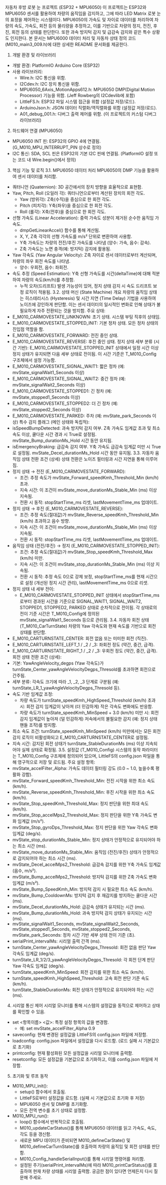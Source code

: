 자동차 후방 로봇 눈 프로젝트 (ESP32 + MPU6050)
이 프로젝트는 ESP32와 MPU6050 센서를 활용하여 차량의 움직임을 감지하고, 그에 따라 LED Matrix 로봇 눈의 표정을 제어하는 시스템이다. MPU6050의 가속도 및 자이로 데이터를 처리하여 차량의 속도, 가속도, 회전 등의 물리량을 추정하고, 이를 기반으로 차량의 정지, 전진, 후진, 회전 등의 상태를 판단한다. 또한 과속 방지턱 감지 및 급감속 감지와 같은 특수 상황도 인지한다.
본 문서는 MPU6000 데이터 처리 및 자동차 상태 정의 코드(M010_main3_009.h)에 대한 상세한 README 문서화를 제공한다.
1. 개발 환경 및 라이브러리
 * 개발 환경: PlatformIO Arduino Core (ESP32)
 * 사용 라이브러리:
   * Wire.h: I2C 통신을 위함.
   * I2Cdev.h: I2C 장치 통신을 위함.
   * MPU6050_6Axis_MotionApps612.h: MPU6050 DMP(Digital Motion Processor) 기능을 위함. (Jeff Rowberg의 I2Cdevlib에 포함)
   * LittleFS.h: ESP32 파일 시스템 접근을 위함 (설정값 저장/로드).
   * ArduinoJson.h: JSON 데이터 직렬화/역직렬화를 위함 (설정값 저장/로드).
   * A01_debug_001.h: 디버그 출력 제어를 위함. (이 프로젝트의 커스텀 디버그 라이브러리)
2. 하드웨어 연결 (MPU6050)
 * MPU6050 INT 핀: ESP32의 GPIO 4에 연결됨. (G_M010_MPU_INTERRUPT_PIN 상수로 정의)
 * I2C 통신: SDA, SCL 핀은 ESP32의 기본 I2C 핀에 연결됨. (PlatformIO 설정 또는 코드 내 Wire.begin()에서 정의)
3. 핵심 기능 및 로직
3.1. MPU6050 데이터 처리
MPU6050의 DMP 기능을 활용하여 센서 데이터를 처리함.
 * 쿼터니언 (Quaternion): 3D 공간에서의 장치 방향을 효율적으로 표현함.
 * Yaw, Pitch, Roll (오일러 각): 쿼터니언으로부터 계산된 장치의 회전 각도.
   * Yaw (방위각): Z축(수직)을 중심으로 한 회전 각도.
   * Pitch (피치각): Y축(좌우)을 중심으로 한 회전 각도.
   * Roll (롤각): X축(전후)을 중심으로 한 회전 각도.
 * 선형 가속도 (Linear Acceleration): 중력 가속도 성분이 제거된 순수한 움직임 가속도.
   * dmpGetLinearAccel() 함수를 통해 계산됨.
   * X, Y, Z축 각각의 선형 가속도를 m/s² 단위로 변환하여 사용함.
   * Y축 가속도는 차량의 전진/후진 가속도를 나타냄 (양수: 가속, 음수: 감속).
   * Z축 가속도는 노면 충격(예: 방지턱) 감지에 활용됨.
 * Yaw 각속도 (Yaw Angular Velocity): Z축 자이로 센서 데이터로부터 계산되며, 차량의 좌우 회전 속도를 나타냄.
   * 양수: 우회전, 음수: 좌회전.
 * 속도 추정 (Speed Estimation): Y축 선형 가속도를 시간(deltaTime)에 대해 적분하여 차량의 속도(km/h)를 추정함.
   * 누적 오차(드리프트) 발생 가능성이 있어, 정지 상태 감지 시 속도 드리프트 보정 로직이 적용됨.
3.2. 상태 머신 (State Machine) 개요
차량의 움직임 상태는 히스테리시스 (Hysteresis) 및 시간 지연 (Time Delay) 기법을 사용하여 노이즈에 강인하게 판단함. 이는 센서 데이터의 일시적인 변화로 인해 상태가 불필요하게 자주 전환되는 것을 방지함.
주요 상태:
 * E_M010_CARMOVESTATE_UNKNOWN: 초기 상태. 시스템 부팅 직후의 상태임.
 * E_M010_CARMOVESTATE_STOPPED_INIT: 기본 정차 상태. 모든 정차 상태의 진입점 역할을 함.
 * E_M010_CARMOVESTATE_FORWARD: 전진 중인 상태.
 * E_M010_CARMOVESTATE_REVERSE: 후진 중인 상태.
정지 상태 세부 분류 (시간 기반):
E_M010_CARMOVESTATE_STOPPED_INIT 상태에서 일정 시간 이상 정지 상태가 유지되면 다음 세부 상태로 전이됨. 이 시간 기준은 T_M010_Config 구조체에서 설정 가능함.
 * E_M010_CARMOVESTATE_SIGNAL_WAIT1: 짧은 정차 (예: mvState_signalWait1_Seconds 이상)
 * E_M010_CARMOVESTATE_SIGNAL_WAIT2: 중간 정차 (예: mvState_signalWait2_Seconds 이상)
 * E_M010_CARMOVESTATE_STOPPED1: 긴 정차 (예: mvState_stopped1_Seconds 이상)
 * E_M010_CARMOVESTATE_STOPPED2: 더 긴 정차 (예: mvState_stopped2_Seconds 이상)
 * E_M010_CARMOVESTATE_PARKED: 주차 (예: mvState_park_Seconds 이상)
특수 감지 플래그 (메인 상태와 독립적):
 * isSpeedBumpDetected: 과속 방지턱 감지 여부. Z축 가속도 임계값 초과 및 최소 속도 이상, 쿨다운 시간 경과 시 True로 설정됨. mvState_Bump_durationMs_Hold 시간 동안 유지됨.
 * isEmergencyBraking: 급감속 감지 여부. Y축 가속도 급감속 임계값 미만 시 True로 설정됨. mvState_Decel_durationMs_Hold 시간 동안 유지됨.
3.3. 자동차 움직임 상태 전환 조건 (상세)
상태 전환은 노이즈 필터링과 시간 지연을 통해 이루어짐.
 * 정지 상태 → 전진 (E_M010_CARMOVESTATE_FORWARD):
   * 조건: 추정 속도가 mvState_Forward_speedKmh_Threshold_Min (km/h) 초과.
   * 지속 시간: 이 조건이 mvState_move_durationMs_Stable_Min (ms) 이상 지속됨.
   * 전환 시 동작: stopStartTime_ms 리셋, lastMovementTime_ms 업데이트.
 * 정지 상태 → 후진 (E_M010_CARMOVESTATE_REVERSE):
   * 조건: 추정 속도(절대값)가 mvState_Reverse_speedKmh_Threshold_Min (km/h) 초과하고 음수 방향.
   * 지속 시간: 이 조건이 mvState_move_durationMs_Stable_Min (ms) 이상 지속됨.
   * 전환 시 동작: stopStartTime_ms 리셋, lastMovementTime_ms 업데이트.
 * 움직임 상태 (전진/후진) → 정지 (E_M010_CARMOVESTATE_STOPPED_INIT):
   * 조건: 추정 속도(절대값)가 mvState_Stop_speedKmh_Threshold_Max (km/h) 미만.
   * 지속 시간: 이 조건이 mvState_stop_durationMs_Stable_Min (ms) 이상 지속됨.
   * 전환 시 동작: 추정 속도 0으로 강제 보정, stopStartTime_ms를 현재 시간으로 설정 (개선된 정지 시간 관리), lastMovementTime_ms 0으로 리셋.
 * 정지 상태 내 세부 전이:
   * E_M010_CARMOVESTATE_STOPPED_INIT 상태에서 stopStartTime_ms로부터 경과된 시간을 기준으로 SIGNAL_WAIT1, SIGNAL_WAIT2, STOPPED1, STOPPED2, PARKED 상태로 순차적으로 전이됨. 각 상태로의 전이 기준 시간은 T_M010_Config에 정의된 mvState_signalWait1_Seconds 등으로 관리됨.
3.4. 자동차 회전 상태 (T_M010_CarTurnState)
차량의 Yaw 각속도와 현재 속도를 기반으로 회전 상태를 판단함.
 * E_M010_CARTURNSTATE_CENTER: 회전 없음 또는 미미한 회전 (직진).
 * E_M010_CARTURNSTATE_LEFT_1 / _2 / _3: 좌회전 정도 (약간, 중간, 급격).
 * E_M010_CARTURNSTATE_RIGHT_1 / _2 / _3: 우회전 정도 (약간, 중간, 급격).
회전 상태 전환 조건 (상세):
 * 기본: YawAngleVelocity_degps (Yaw 각속도)가 turnState_Center_yawAngleVelocityDegps_Thresold를 초과하면 회전으로 간주됨.
 * 세부 분류: 각속도 크기에 따라 _1, _2, _3 단계로 구분됨 (예: turnState_LR_1_yawAngleVelocityDegps_Thresold 등).
 * 속도 기반 임계값 조정:
   * 차량 속도가 turnState_speedKmh_HighSpeed_Threshold (km/h) 초과 시: 회전 감지 임계값이 낮아져 (더 민감하게) 작은 각속도 변화에도 반응함.
   * 차량 속도가 turnState_speedKmh_MinSpeed + 3.0 (km/h) 미만 시: 회전 감지 임계값이 높아져 (덜 민감하게) 저속에서의 불필요한 감지 (예: 정지 상태 핸들 조작)를 방지함.
 * 최소 속도 조건: turnState_speedKmh_MinSpeed (km/h) 미만에서는 모든 회전 감지 로직이 비활성화되고 E_M010_CARTURNSTATE_CENTER로 설정됨.
 * 지속 시간: 감지된 회전 상태가 turnState_StableDurationMs (ms) 이상 지속되어야 실제 상태로 확정됨.
3.5. 설정값 (T_M010_Config)
시스템의 동작 파라미터는 T_M010_Config 구조체에 정의되어 있으며, LittleFS의 config.json 파일을 통해 영구적으로 저장 및 로드됨.
주요 설정 항목:
 * mvState_accelFilter_Alpha: 가속도 데이터 필터링 강도 (0.0 ~ 1.0, 높을수록 평활화 강함).
 * mvState_Forward_speedKmh_Threshold_Min: 전진 시작을 위한 최소 속도 (km/h).
 * mvState_Reverse_speedKmh_Threshold_Min: 후진 시작을 위한 최소 속도 (km/h).
 * mvState_Stop_speedKmh_Threshold_Max: 정지 판단을 위한 최대 속도 (km/h).
 * mvState_Stop_accelMps2_Threshold_Max: 정지 판단을 위한 Y축 가속도 변화 임계값 (m/s²).
 * mvState_Stop_gyroDps_Threshold_Max: 정지 판단을 위한 Yaw 각속도 변화 임계값 (deg/s).
 * mvState_stop_durationMs_Stable_Min: 정지 상태가 안정적으로 유지되어야 하는 최소 시간 (ms).
 * mvState_move_durationMs_Stable_Min: 움직임 (전진/후진) 상태가 안정적으로 감지되어야 하는 최소 시간 (ms).
 * mvState_Decel_accelMps2_Threshold: 급감속 감지를 위한 Y축 가속도 임계값 (음수, m/s²).
 * mvState_Bump_accelMps2_Threshold: 방지턱 감지를 위한 Z축 가속도 변화 임계값 (m/s²).
 * mvState_Bump_SpeedKmh_Min: 방지턱 감지 시 필요한 최소 속도 (km/h).
 * mvState_Bump_CooldownMs: 방지턱 감지 후 재감지를 방지하는 쿨다운 시간 (ms).
 * mvState_Decel_durationMs_Hold: 급감속 상태가 유지되는 시간 (ms).
 * mvState_Bump_durationMs_Hold: 과속 방지턱 감지 상태가 유지되는 시간 (ms).
 * mvState_signalWait1_Seconds, mvState_signalWait2_Seconds, mvState_stopped1_Seconds, mvState_stopped2_Seconds, mvState_park_Seconds: 정차 시간 기반 세부 상태 전이 기준 (초).
 * serialPrint_intervalMs: 시리얼 출력 간격 (ms).
 * turnState_Center_yawAngleVelocityDegps_Thresold: 회전 없음 판단 Yaw 각속도 임계값 (deg/s).
 * turnState_LR_1/2/3_yawAngleVelocityDegps_Thresold: 각 회전 단계 판단 Yaw 각속도 임계값 (deg/s).
 * turnState_speedKmh_MinSpeed: 회전 감지를 위한 최소 속도 (km/h).
 * turnState_speedKmh_HighSpeed_Threshold: 고속 회전 판단 기준 속도 (km/h).
 * turnState_StableDurationMs: 회전 상태가 안정적으로 유지되어야 하는 시간 (ms).
4. 시리얼 통신 제어
시리얼 모니터를 통해 시스템의 설정값을 동적으로 제어하고 상태를 확인할 수 있음.
 * set <항목이름> <값>: 특정 설정 항목의 값을 변경함.
   * 예: set mvState_accelFilter_Alpha 0.9
 * saveconfig: 현재 변경된 설정값을 LittleFS의 config.json 파일에 저장함.
 * loadconfig: config.json 파일에서 설정값을 다시 로드함. (로드 실패 시 기본값으로 초기화)
 * printconfig: 현재 활성화된 모든 설정값을 시리얼 모니터에 출력함.
 * resetconfig: 모든 설정값을 기본값으로 초기화하고, 이를 config.json 파일에 저장함.
5. 초기화 및 루프 동작
 * M010_MPU_init():
   * setup() 함수에서 호출됨.
   * LittleFS로부터 설정값을 로드함. (실패 시 기본값으로 초기화 후 저장)
   * MPU6050 센서 및 DMP를 초기화함.
   * 모든 전역 변수를 초기 상태로 설정함.
 * M010_MPU_run():
   * loop() 함수에서 반복적으로 호출됨.
   * M010_updateCarStatus()를 통해 MPU6050 데이터를 읽고 가속도, 속도, 각도 등을 갱신함.
   * 새로운 MPU 데이터가 준비되면 M010_defineCarState() 및 M010_defineCarTurnState()를 호출하여 차량의 움직임 및 회전 상태를 판단함.
   * M010_Config_handleSerialInput()를 통해 시리얼 명령어를 처리함.
   * 설정된 주기(serialPrint_intervalMs)에 따라 M010_printCarStatus()를 호출하여 현재 차량 상태를 시리얼 출력함.
궁금한 점이 있다면 언제든지 다시 질문해 주세요.
